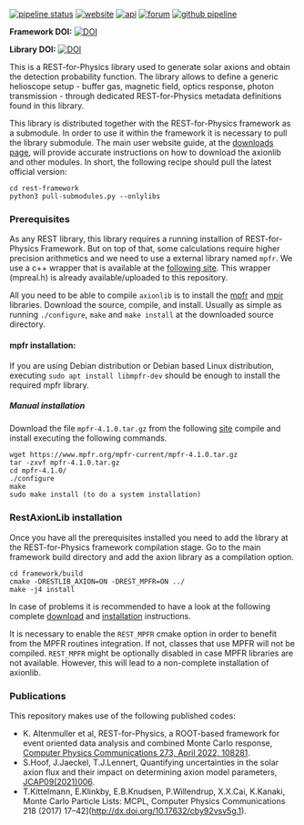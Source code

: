 [![pipeline status](https://gitlab.cern.ch/rest-for-physics/axionlib/badges/master/pipeline.svg)](https://gitlab.cern.ch/rest-for-physics/axionlib/-/commits/master)
[![website](https://img.shields.io/badge/user-guide-E8B6FF.svg)](https://rest-for-physics.github.io)
[![api](https://img.shields.io/badge/user-API-FFCA78.svg)](https://sultan.unizar.es/rest/)
[![forum](https://img.shields.io/badge/user-forum-AAFF90.svg)](https://rest-forum.unizar.es/)
[![github pipeline](https://github.com/rest-for-physics/axionlib/actions/workflows/validation.yml/badge.svg)](https://github.com/rest-for-physics/axionlib/commits/master)

**Framework DOI:** [![DOI](https://zenodo.org/badge/DOI/10.5281/zenodo.7156324.svg)](https://doi.org/10.5281/zenodo.7156324)

**Library DOI:** [![DOI](https://zenodo.org/badge/DOI/10.5281/zenodo.7415788.svg)](https://doi.org/10.5281/zenodo.7415788)


This is a REST-for-Physics library used to generate solar axions and obtain the detection probability function. The library allows to define a generic helioscope setup - buffer gas, magnetic field, optics response, photon transmission - through dedicated REST-for-Physics metadata definitions found in this library.

This library is distributed together with the REST-for-Physics framework as a submodule. In order to use it within the framework it is necessary to pull the library submodule. The main user website guide, at the [downloads page](https://rest-for-physics.github.io/downloading.html), will provide accurate instructions on how to download the axionlib and other modules. In short, the following recipe should pull the latest official version:

```
cd rest-framework
python3 pull-submodules.py --onlylibs
```

### Prerequisites

As any REST library, this library requires a running installion of REST-for-Physics Framework. But on top of that, some calculations require higher precision arithmetics and we need to use a external library named `mpfr`.  We use a c++ wrapper that is available at the [following site](http://www.holoborodko.com/pavel/mpfr/#intro). This wrapper (mpreal.h) is already available/uploaded to this repository.

All you need to be able to compile `axionlib` is to install the [mpfr](https://www.mpfr.org) and [mpir](http://mpir.org) libraries. Download the source, compile, and install. 
Usually as simple as running `./configure`, `make` and `make install` at the downloaded source directory.

#### mpfr installation:

If you are using Debian distribution or Debian based Linux distribution, executing `sudo apt install libmpfr-dev` should be enough to install the required mpfr library.

##### Manual installation

Download the file `mpfr-4.1.0.tar.gz` from the following [site](https://www.mpfr.org/mpfr-current/#download) compile and install executing the following commands.

```
wget https://www.mpfr.org/mpfr-current/mpfr-4.1.0.tar.gz
tar -zxvf mpfr-4.1.0.tar.gz
cd mpfr-4.1.0/
./configure
make
sudo make install (to do a system installation)
```

### RestAxionLib installation

Once you have all the prerequisites installed you need to add the library at the REST-for-Physics framework compilation stage. Go to the main framework build directory and add the axion library as a compilation option.

```
cd framework/build
cmake -DRESTLIB_AXION=ON -DREST_MPFR=ON ../
make -j4 install
```

In case of problems it is recommended to have a look at the following complete [download](https://rest-for-physics.github.io/downloading.html) and [installation](https://rest-for-physics.github.io/installation) instructions.

It is necessary to enable the `REST_MPFR` cmake option in order to benefit from the MPFR routines integration. If not, classes that use MPFR will not be compiled. `REST_MPFR` might be optionally disabled in case MPFR libraries are not available. However, this will lead to a non-complete installation of axionlib.

### Publications

This repository makes use of the following published codes:
- K. Altenmuller et al, REST-for-Physics, a ROOT-based framework for event oriented data analysis and combined Monte Carlo response, [Computer Physics Communications 273, April 2022, 108281](https://doi.org/10.1016/j.cpc.2021.108281).
- S.Hoof, J.Jaeckel, T.J.Lennert, Quantifying uncertainties in the solar axion flux and their impact on determining axion model parameters, [JCAP09(2021)006](https://doi.org/10.1088/1475-7516/2021/09/006).
- T.Kittelmann, E.Klinkby, E.B.Knudsen, P.Willendrup, X.X.Cai, K.Kanaki, Monte Carlo Particle Lists: MCPL, Computer Physics Communications 218 (2017) 17–42](http://dx.doi.org/10.17632/cby92vsv5g.1).
